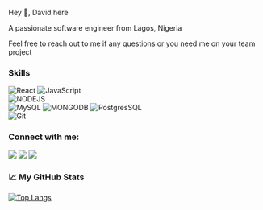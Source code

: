 Hey 👋, David here

A passionate software engineer from Lagos, Nigeria

Feel free to reach out to me if any questions or you need me on your team project

### Skills

![React](https://img.shields.io/badge/React-20232A?style=for-the-badge&logo=react&logoColor=61DAFB)
![JavaScript](https://img.shields.io/badge/JavaScript-323330?style=for-the-badge&logo=javascript&logoColor=F7DF1E)\
![NODEJS](https://img.shields.io/badge/NODEJS-339933?style=for-the-badge&logo=node.js&logoColor=white)\
![MySQL](https://img.shields.io/badge/MySQL-4479A1?style=for-the-badge&logo=mysql&logoColor=white)
![MONGODB](https://img.shields.io/badge/MONGODB-47A248?style=for-the-badge&logo=mongodb&logoColor=white)
![PostgresSQL](https://img.shields.io/badge/PostgreSQL-4169E1?style=for-the-badge&logo=postgresql&logoColor=white)\
![Git](https://img.shields.io/badge/Git-F05032?style=for-the-badge&logo=git&logoColor=white)

### Connect with me:

<a href='mailto:davidadediji@gmail.com'><img src='https://img.shields.io/badge/Gmail-D14836?style=for-the-badge&logo=gmail&logoColor=white' /></a>
<a href='https://www.linkedin.com/in/davidadediji1'><img src='https://img.shields.io/badge/LinkedIn-0077B5?style=for-the-badge&logo=linkedin&logoColor=white' /></a> 
<a href='https://twitter.com/davidadediji1'><img src='https://img.shields.io/badge/Twitter-1DA1F2?style=for-the-badge&logo=twitter&logoColor=white' /></a>
### &#x1f4c8; My GitHub Stats

[![Top Langs](https://github-readme-stats.vercel.app/api/top-langs/?username=davidadediji&layout=compact&theme=synthwave)](https://github.com/anuraghazra/github-readme-stats)
